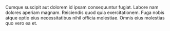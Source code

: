 Cumque suscipit aut dolorem id ipsam consequuntur fugiat. Labore nam dolores aperiam magnam. Reiciendis quod quia exercitationem. Fuga nobis atque optio eius necessitatibus nihil officia molestiae. Omnis eius molestias quo vero ea et.